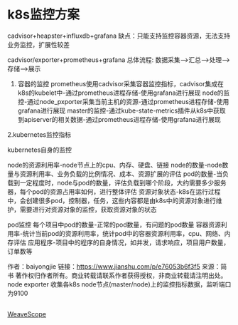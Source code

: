 # k8s监控方案
cadvisor+heapster+influxdb+grafana
缺点：只能支持监控容器资源，无法支持业务监控，扩展性较差

cadvisor/exporter+prometheus+grafana
总体流程: 数据采集-->汇总-->处理-->存储-->展示

1. 容器的监控
prometheus使用cadvisor采集容器监控指标，cadvisor集成在k8s的kubelet中-通过prometheus进程存储-使用grafana进行展现
node的监控-通过node_pxporter采集当前主机的资源-通过prometheus进程存储-使用grafana进行展现
master的监控-通过kube-state-metrics插件从k8s中获取到apiserver的相关数据-通过prometheus进程存储-使用grafana进行展现

2.kubernetes监控指标

kubernetes自身的监控

node的资源利用率-node节点上的cpu、内存、硬盘、链接
node的数量-node数量与资源利用率、业务负载的比例情况、成本、资源扩展的评估
pod的数量-当负载到一定程度时，node与pod的数量，评估负载到哪个阶段，大约需要多少服务器，每个pod的资源占用率如何，进行整体评估
资源对象状态-k8s在运行过程中，会创建很多pod，控制器，任务，这些内容都是由k8s中的资源对象进行维护，需要进行对资源对象的监控，获取资源对象的状态

pod监控
每个项目中pod的数量-正常的pod数量，有问题的pod数量
容器资源利用率-统计当前pod的资源利用率，统计pod中的容器资源利用率，cpu、网络、内存评估
应用程序-项目中的程序的自身情况，如并发，请求响应，项目用户数量，订单数等

作者：baiyongjie
链接：https://www.jianshu.com/p/e76053b6f3f5
来源：简书
著作权归作者所有。商业转载请联系作者获得授权，非商业转载请注明出处。
node exporter
收集各k8s node节点(master/node)上的监控指标数据，监听端口为9100

## 

[WeaveScope](https://www.yisu.com/zixun/7459.html)
